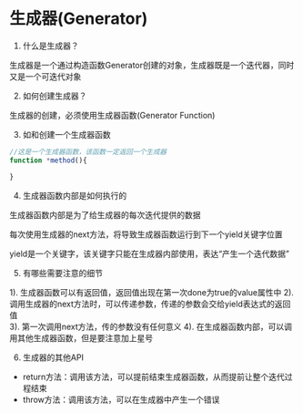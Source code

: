 # 生成器(Generator)

1. 什么是生成器？

生成器是一个通过构造函数Generator创建的对象，生成器既是一个迭代器，同时又是一个可迭代对象



2. 如何创建生成器？

生成器的创建，必须使用生成器函数(Generator Function)


3. 如和创建一个生成器函数

```js
//这是一个生成器函数，该函数一定返回一个生成器
function *method(){

}
```


4. 生成器函数内部是如何执行的

生成器函数内部是为了给生成器的每次迭代提供的数据

每次使用生成器的next方法，将导致生成器函数运行到下一个yield关键字位置

yield是一个关键字，该关键字只能在生成器内部使用，表达“产生一个迭代数据”

5. 有哪些需要注意的细节

1). 生成器函数可以有返回值，返回值出现在第一次done为true的value属性中
2). 调用生成器的next方法时，可以传递参数，传递的参数会交给yield表达式的返回值   
3). 第一次调用next方法，传的参数没有任何意义
4). 在生成器函数内部，可以调用其他生成器函数，但是要注意加上星号

6. 生成器的其他API

-  return方法：调用该方法，可以提前结束生成器函数，从而提前让整个迭代过程结束
-  throw方法：调用该方法，可以在生成器中产生一个错误
